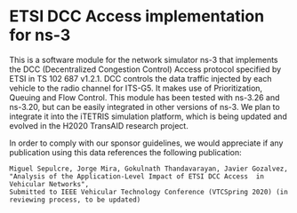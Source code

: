 # ETSI DCC Access implementation for ns-3

This is a software module for the network simulator ns-3 that implements the DCC (Decentralized Congestion Control) Access protocol specified by ETSI in TS 102 687 v1.2.1. DCC controls the data traffic injected by each vehicle to the radio channel for ITS-G5. It makes use of Prioritization, Queuing and Flow Control. This module has been tested with ns-3.26 and ns-3.20, but can be easily integrated in other versions of ns-3. We plan to integrate it into the iTETRIS simulation platform, which is being updated and evolved in the H2020 TransAID research project.

In order to comply with our sponsor guidelines, we would appreciate if any publication using this data references the following publication:

    Miguel Sepulcre, Jorge Mira, Gokulnath Thandavarayan, Javier Gozalvez,
    "Analysis of the Application-Level Impact of ETSI DCC Access  in Vehicular Networks", 
    Submitted to IEEE Vehicular Technology Conference (VTCSpring 2020) (in reviewing process, to be updated)

